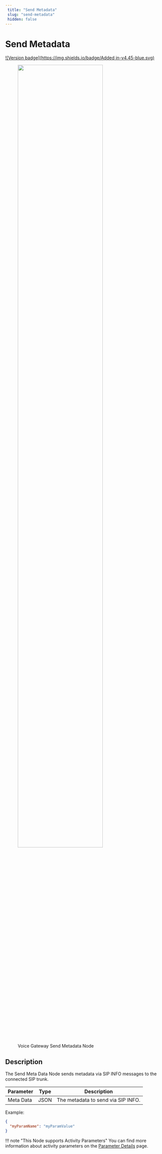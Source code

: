 ```yaml
---
 title: "Send Metadata" 
 slug: "send-metadata" 
 hidden: false 
---
```


# Send Metadata

[![Version badge](https://img.shields.io/badge/Added in-v4.45-blue.svg)](../../../release-notes/4.45.md)

<figure>
  <img class="image-center" src="{{config.site_url}}ai/flow-nodes/images/generic-voice/metadata.png" width="80%" />
  <figcaption>Voice Gateway Send Metadata Node</figcaption>
</figure>

## Description

<div class="divider"></div>

The Send Meta Data Node sends metadata via SIP INFO messages to the connected SIP trunk.

| Parameter | Type | Description                        |
|-----------|------|------------------------------------|
| Meta Data | JSON | The metadata to send via SIP INFO. |

Example:

```json
{
  "myParamName": "myParamValue"
}
```

!!! note "This Node supports Activity Parameters"
    You can find more information about activity parameters on the [Parameter Details]({{config.site_url}}ai/flow-nodes/vg/parameter-details/) page.